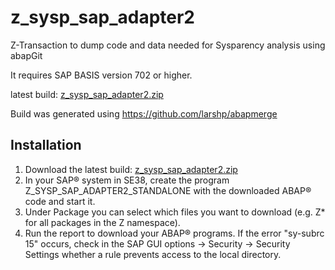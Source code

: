 # z_sysp_sap_adapter2 

Z-Transaction to dump code and data needed for Sysparency analysis using abapGit

It requires SAP BASIS version 702 or higher.
 
latest build: [z_sysp_sap_adapter2.zip](https://github.com/user-attachments/files/18361647/z_sysp_sap_adapter2.zip)

Build was generated using https://github.com/larshp/abapmerge

## Installation

1. Download the latest build: [z_sysp_sap_adapter2.zip](https://github.com/user-attachments/files/18361647/z_sysp_sap_adapter2.zip)
2. In your SAP® system in SE38, create the program Z_SYSP_SAP_ADAPTER2_STANDALONE with the downloaded ABAP® code and start it.
3. Under Package you can select which files you want to download (e.g. Z* for all packages in the Z namespace).
4. Run the report to download your ABAP® programs.
   If the error "sy-subrc 15" occurs, check in the SAP GUI options -> Security -> Security Settings whether a rule prevents access to the local directory.

